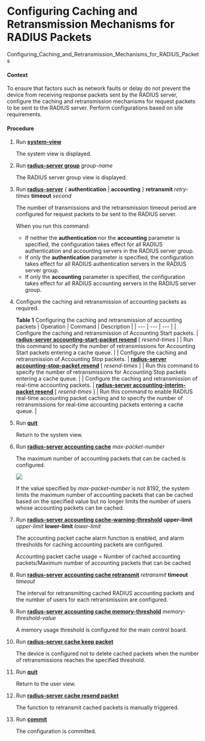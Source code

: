 Configuring Caching and Retransmission Mechanisms for RADIUS Packets
====================================================================

Configuring_Caching_and_Retransmission_Mechanisms_for_RADIUS_Packets

#### Context

To ensure that factors such as network faults or delay do not prevent the device from receiving response packets sent by the RADIUS server, configure the caching and retransmission mechanisms for request packets to be sent to the RADIUS server. Perform configurations based on site requirements.


#### Procedure

1. Run [**system-view**](cmdqueryname=system-view)
   
   
   
   The system view is displayed.
2. Run [**radius-server group**](cmdqueryname=radius-server+group) *group-name*
   
   
   
   The RADIUS server group view is displayed.
3. Run [**radius-server**](cmdqueryname=radius-server) { **authentication** | **accounting** } **retransmit** *retry-times* **timeout** *second*
   
   
   
   The number of transmissions and the retransmission timeout period are configured for request packets to be sent to the RADIUS server.
   
   
   
   When you run this command:
   
   * If neither the **authentication** nor the **accounting** parameter is specified, the configuration takes effect for all RADIUS authentication and accounting servers in the RADIUS server group.
   * If only the **authentication** parameter is specified, the configuration takes effect for all RADIUS authentication servers in the RADIUS server group.
   * If only the **accounting** parameter is specified, the configuration takes effect for all RADIUS accounting servers in the RADIUS server group.
4. Configure the caching and retransmission of accounting packets as required.
   
   
   
   **Table 1** Configuring the caching and retransmission of accounting packets
   | Operation | Command | Description |
   | --- | --- | --- |
   | Configure the caching and retransmission of Accounting Start packets. | [**radius-server accounting-start-packet resend**](cmdqueryname=radius-server+accounting-start-packet+resend) [ *resend-times* ] | Run this command to specify the number of retransmissions for Accounting Start packets entering a cache queue. |
   | Configure the caching and retransmission of Accounting Stop packets. | [**radius-server accounting-stop-packet resend**](cmdqueryname=radius-server+accounting-stop-packet+resend) [ *resend-times* ] | Run this command to specify the number of retransmissions for Accounting Stop packets entering a cache queue. |
   | Configure the caching and retransmission of real-time accounting packets. | [**radius-server accounting-interim-packet resend**](cmdqueryname=radius-server+accounting-interim-packet+resend) [ *resend-times* ] | Run this command to enable RADIUS real-time accounting packet caching and to specify the number of retransmissions for real-time accounting packets entering a cache queue. |
5. Run [**quit**](cmdqueryname=quit)
   
   
   
   Return to the system view.
6. Run [**radius-server accounting cache**](cmdqueryname=radius-server+accounting+cache) *max-packet-number*
   
   
   
   The maximum number of accounting packets that can be cached is configured.
   
   
   
   ![](../../../../public_sys-resources/note_3.0-en-us.png) 
   
   If the value specified by *max-packet-number* is not 8192, the system limits the maximum number of accounting packets that can be cached based on the specified value but no longer limits the number of users whose accounting packets can be cached.
7. Run [**radius-server accounting cache-warning-threshold**](cmdqueryname=radius-server+accounting+cache-warning-threshold) **upper-limit** *upper-limit* **lower-limit** *lower-limit*
   
   
   
   The accounting packet cache alarm function is enabled, and alarm thresholds for caching accounting packets are configured.
   
   
   
   Accounting packet cache usage = Number of cached accounting packets/Maximum number of accounting packets that can be cached
8. Run [**radius-server accounting cache retransmit**](cmdqueryname=radius-server+accounting+cache+retransmit) *retransmit* **timeout** *timeout*
   
   
   
   The interval for retransmitting cached RADIUS accounting packets and the number of users for each retransmission are configured.
9. Run [**radius-server accounting cache memory-threshold**](cmdqueryname=radius-server+accounting+cache+memory-threshold) *memory-threshold-value*
   
   
   
   A memory usage threshold is configured for the main control board.
10. Run [**radius-server cache keep packet**](cmdqueryname=radius-server+cache+keep+packet)
    
    
    
    The device is configured not to delete cached packets when the number of retransmissions reaches the specified threshold.
11. Run [**quit**](cmdqueryname=quit)
    
    
    
    Return to the user view.
12. Run [**radius-server cache resend packet**](cmdqueryname=radius-server+cache+resend+packet)
    
    
    
    The function to retransmit cached packets is manually triggered.
13. Run [**commit**](cmdqueryname=commit)
    
    
    
    The configuration is committed.